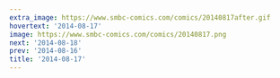 ```yaml
---
extra_image: https://www.smbc-comics.com/comics/20140817after.gif
hovertext: '2014-08-17'
image: https://www.smbc-comics.com/comics/20140817.png
next: '2014-08-18'
prev: '2014-08-16'
title: '2014-08-17'
---
```

